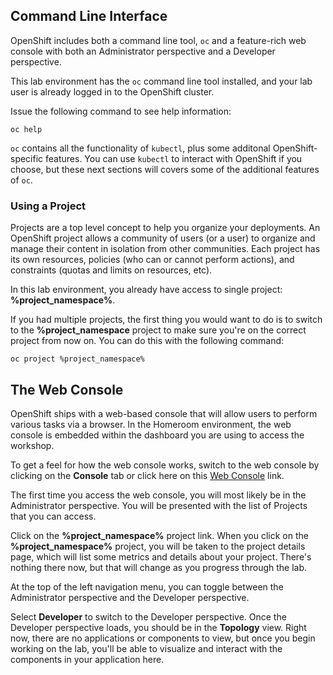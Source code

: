 ## Command Line Interface

OpenShift includes both a command line tool, `oc` and a feature-rich web console with both an Administrator perspective and a Developer perspective. 

This lab environment has the `oc` command line tool installed, and your lab user is already logged in to the OpenShift cluster.

Issue the following command to see help information:

```execute-1
oc help
```

`oc` contains all the functionality of `kubectl`, plus some additonal OpenShift-specific features. You can use `kubectl` to interact with OpenShift if you choose, but these next sections will covers some of the additional features of `oc`.

### Using a Project

Projects are a top level concept to help you organize your deployments. An
OpenShift project allows a community of users (or a user) to organize and manage
their content in isolation from other communities. Each project has its own
resources, policies (who can or cannot perform actions), and constraints (quotas
and limits on resources, etc). 

In this lab environment, you already have access to single project: **%project_namespace%**.

If you had multiple projects, the first thing you would want to do is to switch
to the **%project_namespace** project to make sure you're on the correct project from now on.
You can do this with the following command:

```execute-1
oc project %project_namespace%
```

## The Web Console

OpenShift ships with a web-based console that will allow users to
perform various tasks via a browser. In the Homeroom environment, the web console is embedded within the dashboard you are using to access the workshop.

To get a feel for how the web console works, switch to the web console by clicking on the **Console** tab or click here on this [Web Console](%console_url%) link.

The first time you access the web console, you will most likely be in the Administrator perspective. You will be presented with the list of Projects that you can access.

Click on the **%project_namespace%** project link. When you click on the
**%project_namespace%** project, you will be taken to the project details page,
which will list some metrics and details about your project. There's nothing there now, but that will change as you progress through the lab.

At the top of the left navigation menu, you can toggle between the Administrator perspective and the Developer perspective.


Select **Developer** to switch to the Developer perspective. Once the Developer perspective loads, you should be in the **Topology** view. Right now, there are no applications or components to view, but once you begin working on the lab, you'll be able to visualize and interact with the components in your application here.

